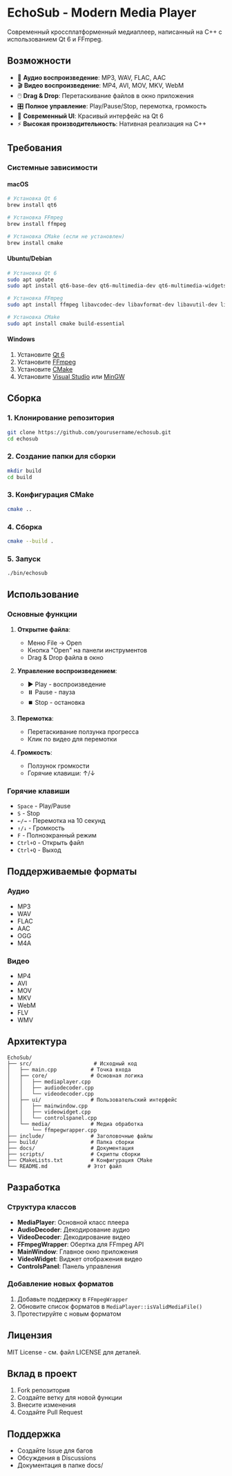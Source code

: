 # EchoSub - Modern Media Player

Современный кроссплатформенный медиаплеер, написанный на C++ с использованием Qt 6 и FFmpeg.

## Возможности

- 🎵 **Аудио воспроизведение**: MP3, WAV, FLAC, AAC
- 🎬 **Видео воспроизведение**: MP4, AVI, MOV, MKV, WebM
- 🖱️ **Drag & Drop**: Перетаскивание файлов в окно приложения
- 🎛️ **Полное управление**: Play/Pause/Stop, перемотка, громкость
- 🎨 **Современный UI**: Красивый интерфейс на Qt 6
- ⚡ **Высокая производительность**: Нативная реализация на C++

## Требования

### Системные зависимости

#### macOS
```bash
# Установка Qt 6
brew install qt6

# Установка FFmpeg
brew install ffmpeg

# Установка CMake (если не установлен)
brew install cmake
```

#### Ubuntu/Debian
```bash
# Установка Qt 6
sudo apt update
sudo apt install qt6-base-dev qt6-multimedia-dev qt6-multimedia-widgets-dev

# Установка FFmpeg
sudo apt install ffmpeg libavcodec-dev libavformat-dev libavutil-dev libswscale-dev libswresample-dev

# Установка CMake
sudo apt install cmake build-essential
```

#### Windows
1. Установите [Qt 6](https://www.qt.io/download)
2. Установите [FFmpeg](https://ffmpeg.org/download.html)
3. Установите [CMake](https://cmake.org/download/)
4. Установите [Visual Studio](https://visualstudio.microsoft.com/) или [MinGW](https://www.mingw-w64.org/)

## Сборка

### 1. Клонирование репозитория
```bash
git clone https://github.com/yourusername/echosub.git
cd echosub
```

### 2. Создание папки для сборки
```bash
mkdir build
cd build
```

### 3. Конфигурация CMake
```bash
cmake ..
```

### 4. Сборка
```bash
cmake --build .
```

### 5. Запуск
```bash
./bin/echosub
```

## Использование

### Основные функции

1. **Открытие файла**: 
   - Меню File → Open
   - Кнопка "Open" на панели инструментов
   - Drag & Drop файла в окно

2. **Управление воспроизведением**:
   - ▶️ Play - воспроизведение
   - ⏸️ Pause - пауза
   - ⏹️ Stop - остановка

3. **Перемотка**:
   - Перетаскивание ползунка прогресса
   - Клик по видео для перемотки

4. **Громкость**:
   - Ползунок громкости
   - Горячие клавиши: ↑/↓

### Горячие клавиши

- `Space` - Play/Pause
- `S` - Stop
- `←/→` - Перемотка на 10 секунд
- `↑/↓` - Громкость
- `F` - Полноэкранный режим
- `Ctrl+O` - Открыть файл
- `Ctrl+Q` - Выход

## Поддерживаемые форматы

### Аудио
- MP3
- WAV
- FLAC
- AAC
- OGG
- M4A

### Видео
- MP4
- AVI
- MOV
- MKV
- WebM
- FLV
- WMV

## Архитектура

```
EchoSub/
├── src/                    # Исходный код
│   ├── main.cpp           # Точка входа
│   ├── core/              # Основная логика
│   │   ├── mediaplayer.cpp
│   │   ├── audiodecoder.cpp
│   │   └── videodecoder.cpp
│   ├── ui/                # Пользовательский интерфейс
│   │   ├── mainwindow.cpp
│   │   ├── videowidget.cpp
│   │   └── controlspanel.cpp
│   └── media/             # Медиа обработка
│       └── ffmpegwrapper.cpp
├── include/               # Заголовочные файлы
├── build/                 # Папка сборки
├── docs/                  # Документация
├── scripts/               # Скрипты сборки
├── CMakeLists.txt         # Конфигурация CMake
└── README.md             # Этот файл
```

## Разработка

### Структура классов

- **MediaPlayer**: Основной класс плеера
- **AudioDecoder**: Декодирование аудио
- **VideoDecoder**: Декодирование видео
- **FFmpegWrapper**: Обертка для FFmpeg API
- **MainWindow**: Главное окно приложения
- **VideoWidget**: Виджет отображения видео
- **ControlsPanel**: Панель управления

### Добавление новых форматов

1. Добавьте поддержку в `FFmpegWrapper`
2. Обновите список форматов в `MediaPlayer::isValidMediaFile()`
3. Протестируйте с новым форматом

## Лицензия

MIT License - см. файл LICENSE для деталей.

## Вклад в проект

1. Fork репозитория
2. Создайте ветку для новой функции
3. Внесите изменения
4. Создайте Pull Request

## Поддержка

- Создайте Issue для багов
- Обсуждения в Discussions
- Документация в папке docs/ 
